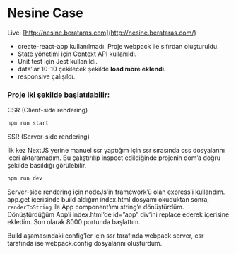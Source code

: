 # Nesine Case

Live: [http://nesine.berataras.com](http://nesine.berataras.com/)

- create-react-app kullanılmadı. Proje webpack ile sıfırdan oluşturuldu.
- State yönetimi için Context API kullanıldı.
- Unit test için Jest kullanıldı.
- data’lar 10-10 çekilecek şekilde **load more eklendi.**
- responsive çalışıldı.

### Proje iki şekilde başlatılabilir:

CSR (Client-side rendering)

```html
npm run start
```

SSR (Server-side rendering)

İlk kez NextJS yerine manuel ssr yaptığım için ssr sırasında css dosyalarını içeri aktaramadım. Bu çalıştırılıp inspect edildiğinde projenin dom’a doğru şekilde basıldığı görülebilir.

```html
npm run dev
```

Server-side rendering için nodeJs’in framework’ü olan express’i kullandım. app.get içerisinde build aldığım index.html dosyamı okuduktan sonra, `renderToString` ile App component’ımı string’e dönüştürdüm. Dönüştürdüğüm App’i index.html’de id=”app” div’ini replace ederek içerisine ekledim. Son olarak 8000 portunda başlattım.

Build aşamasındaki config’ler için ssr tarafında webpack.server, csr tarafında ise webpack.config dosyalarını oluşturdum.